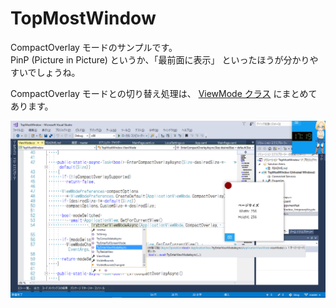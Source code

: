 # TopMostWindow

CompactOverlay モードのサンプルです。  
PinP (Picture in Picture) というか、「最前面に表示」 といったほうが分かりやすいでしょうね。


CompactOverlay モードとの切り替え処理は、 [ViewMode クラス](./TopMostWindow/ViewMode.cs) にまとめてあります。


![スクリーンキャプチャー](../images/20170816_CompactOverlayMode01.png)
